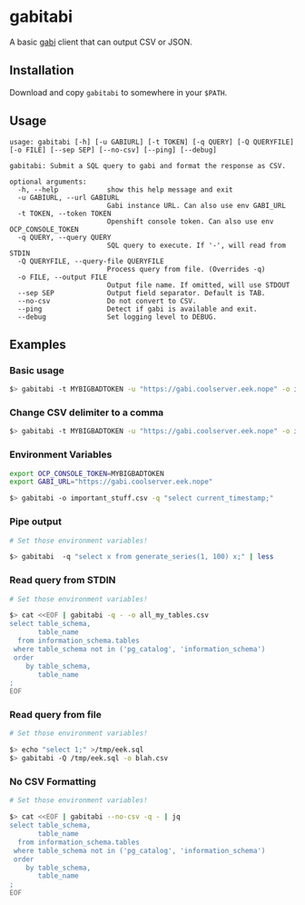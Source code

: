 # gabitabi

A basic [gabi](https://github.com/app-sre/gabi) client that can output CSV or JSON.

## Installation

Download and copy `gabitabi` to somewhere in your `$PATH`.

## Usage

```
usage: gabitabi [-h] [-u GABIURL] [-t TOKEN] [-q QUERY] [-Q QUERYFILE] [-o FILE] [--sep SEP] [--no-csv] [--ping] [--debug]

gabitabi: Submit a SQL query to gabi and format the response as CSV.

optional arguments:
  -h, --help            show this help message and exit
  -u GABIURL, --url GABIURL
                        Gabi instance URL. Can also use env GABI_URL
  -t TOKEN, --token TOKEN
                        Openshift console token. Can also use env OCP_CONSOLE_TOKEN
  -q QUERY, --query QUERY
                        SQL query to execute. If '-', will read from STDIN
  -Q QUERYFILE, --query-file QUERYFILE
                        Process query from file. (Overrides -q)
  -o FILE, --output FILE
                        Output file name. If omitted, will use STDOUT
  --sep SEP             Output field separator. Default is TAB.
  --no-csv              Do not convert to CSV.
  --ping                Detect if gabi is available and exit.
  --debug               Set logging level to DEBUG.
```

## Examples

### Basic usage

```bash
$> gabitabi -t MYBIGBADTOKEN -u "https://gabi.coolserver.eek.nope" -o important_stuff.csv -q "select current_timestamp;"
```

### Change CSV delimiter to a comma

```bash
$> gabitabi -t MYBIGBADTOKEN -u "https://gabi.coolserver.eek.nope" -o important_stuff.csv --sep "," -q "select current_timestamp;"
```

### Environment Variables

```bash
export OCP_CONSOLE_TOKEN=MYBIGBADTOKEN
export GABI_URL="https://gabi.coolserver.eek.nope"

$> gabitabi -o important_stuff.csv -q "select current_timestamp;"
```

### Pipe output

```bash
# Set those environment variables!

$> gabitabi  -q "select x from generate_series(1, 100) x;" | less
```

### Read query from STDIN

```bash
# Set those environment variables!

$> cat <<EOF | gabitabi -q - -o all_my_tables.csv
select table_schema,
       table_name
  from information_schema.tables
 where table_schema not in ('pg_catalog', 'information_schema')
 order
    by table_schema,
       table_name
;
EOF
```

### Read query from file

```bash
# Set those environment variables!

$> echo "select 1;" >/tmp/eek.sql
$> gabitabi -Q /tmp/eek.sql -o blah.csv
```

### No CSV Formatting

```bash
# Set those environment variables!

$> cat <<EOF | gabitabi --no-csv -q - | jq
select table_schema,
       table_name
  from information_schema.tables
 where table_schema not in ('pg_catalog', 'information_schema')
 order
    by table_schema,
       table_name
;
EOF
```

